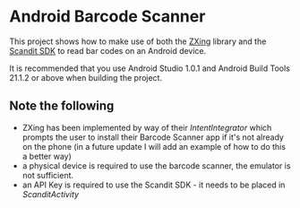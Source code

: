 Android Barcode Scanner
=======================

This project shows how to make use of both the [ZXing](https://github.com/zxing/zxing/) library and the [Scandit SDK](http://scandit.com) to read bar codes on an Android device.

It is recommended that you use Android Studio 1.0.1 and Android Build Tools 21.1.2 or above when building the project.

## Note the following ##
- ZXing has been implemented by way of their _IntentIntegrator_ which prompts the user to install their Barcode Scanner app if it's not already on the phone (in a future update I will add an example of how to do this a better way)
- a physical device is required to use the barcode scanner, the emulator is not sufficient.
- an API Key is required to use the Scandit SDK - it needs to be placed in _ScanditActivity_